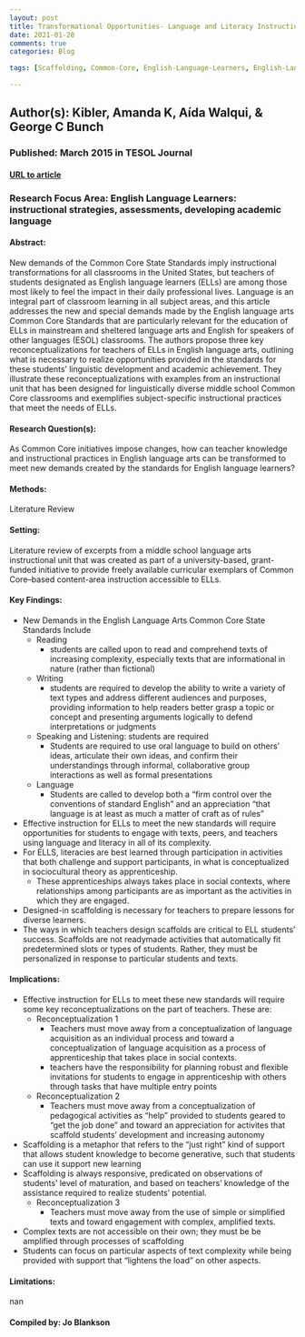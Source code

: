 ```yaml
---
layout: post
title: Transformational Opportunities- Language and Literacy Instruction for English Language Learners in the Common Core Era in the United States
date: 2021-01-28
comments: true
categories: Blog

tags: [Scaffolding, Common-Core, English-Language-Learners, English-Language-Arts-Standards, Minority-Students, Second-Language-Acquisition, Apprenticeship, Diverse-Groups-of-Students]

---
```


## Author(s): Kibler, Amanda K, Aída Walqui, & George C Bunch

### Published: March 2015 in TESOL Journal

#### [URL to article](http://eds.a.ebscohost.com.proxy.uchicago.edu/eds/pdfviewer/pdfviewer?vid=3&sid=ecec68df-1b4c-4fd9-a993-58efd39c577c%40sessionmgr4008)

### Research Focus Area: English Language Learners: instructional strategies, assessments, developing academic language

#### Abstract:
New demands of the Common Core State Standards imply instructional transformations for all classrooms in the United States, but teachers of students designated as English language learners (ELLs) are among those most likely to feel the impact in their daily professional lives. Language is an integral part of classroom learning in all subject areas, and this article addresses the new and special demands made by the English language arts Common Core Standards that are particularly relevant for the education of ELLs in mainstream and sheltered language arts and English for speakers of other languages (ESOL) classrooms. The authors propose three key reconceptualizations for teachers of ELLs in English language arts, outlining what is necessary to realize opportunities provided in the standards for these students’ linguistic development and academic achievement. They illustrate these reconceptualizations with examples from an instructional unit that has been designed for linguistically diverse middle school Common Core classrooms and exemplifies subject-specific instructional practices that meet the needs of ELLs.


#### Research Question(s):
As Common Core initiatives impose changes, how can teacher knowledge and instructional practices in English language arts can be transformed to meet new demands created by the standards for English language learners?


#### Methods:
Literature Review


#### Setting:
Literature review of excerpts from a middle school language arts instructional unit that was created as part of a university-based, grant-funded initiative to provide freely available curricular exemplars of Common Core–based content-area instruction accessible to ELLs.


#### Key Findings:

- New Demands in the English Language Arts Common Core State Standards Include
    - Reading
        - students are called upon to read and comprehend texts of increasing complexity, especially texts that are informational in nature (rather than fictional)
    - Writing
        - students are required to develop the ability to write a variety of text types and address different audiences and purposes, providing information to help readers better grasp a topic or concept and presenting arguments logically to defend interpretations or judgments
    - Speaking and Listening: students are required
        - Students are required to use oral language to build on others’ ideas, articulate their own ideas, and confirm their understandings through informal, collaborative group interactions as well as formal presentations
    - Language
        - Students are called to develop both a “firm control over the conventions of standard English” and an appreciation “that language is at least as much a matter of craft as of rules” 
- Effective instruction for ELLs to meet the new standards will require opportunities for students to engage with texts, peers, and teachers using language and literacy in all of its complexity.
- For ELLS, literacies are best learned through participation in activities that both challenge and support participants, in what is conceptualized in sociocultural theory as apprenticeship.
    - These apprenticeships always takes place in social contexts, where relationships among participants are as important as the activities in which they are engaged.
- Designed-in scaffolding is necessary for teachers to prepare lessons for diverse learners.  
- The ways in which teachers design scaffolds are critical to ELL students’ success. Scaffolds are not readymade activities that automatically fit predetermined slots or types of students. Rather, they must be personalized in response to particular students and texts.


#### Implications:

- Effective instruction for ELLs to meet these new standards will require some key reconceptualizations on the part of teachers. These are:
    - Reconceptualization 1
        - Teachers must move away from a conceptualization of language acquisition as an individual process and toward a conceptualization of language acquisition as a process of apprenticeship that takes place in social contexts. 
        - teachers have the responsibility for planning robust and flexible invitations for students to engage in apprenticeship with others through tasks that have multiple entry points
    - Reconceptualization 2
        - Teachers must move away from a conceptualization of pedagogical activities as “help” provided to students geared to “get the job done” and toward an appreciation for activites that scaffold students’ development and increasing autonomy 
- Scaffolding is a metaphor that refers to the “just right” kind of support that allows student knowledge to become generative, such that students can use it support new learning
- Scaffolding is always responsive, predicated on observations of students’ level of maturation, and based on teachers’ knowledge of the assistance required to realize students’ potential.
    - Reconceptualization 3
        - Teachers must move away from the use of simple or simplified texts and toward engagement with complex, amplified texts. 
- Complex texts are not accessible on their own; they must be be amplified through processes of scaffolding
- Students can focus on particular aspects of text complexity while being provided with support that “lightens the load” on other aspects.


#### Limitations:
nan


#### Compiled by: Jo Blankson
